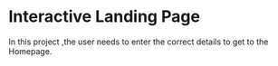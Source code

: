 # Interactive Landing Page

In this project ,the user needs to enter the correct details to get to the Homepage.
